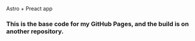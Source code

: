 Astro + Preact app


### This is the base code for my GitHub Pages, and the build is on another repository.
